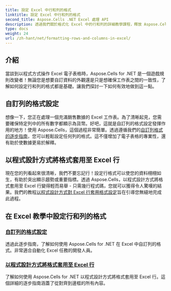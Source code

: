 ```yaml
---
title: 設定 Excel 中行和列的格式
linktitle: 設定 Excel 中行和列的格式
second_title: Aspose.Cells .NET Excel 處理 API
description: 透過我們關於格式化 Excel 中的行和列的詳細教學課程，釋放 Aspose.Cells for .NET 的強大功能，非常適合開發人員。
type: docs
weight: 24
url: /zh-hant/net/formatting-rows-and-columns-in-excel/
---
```

## 介紹

當談到以程式方式操作 Excel 電子表格時，Aspose.Cells for .NET 是一個遊戲規則改變者！無論您是想要自訂資料的外觀還是只是想確保工作表之間的一致性，了解如何設定行和列的格式都是基礎。讓我們探討一下如何有效地做到這一點。

## 自訂列的格式設定

想像一下，您正在處理一個充滿銷售數據的 Excel 工作表。為了清晰起見，您需要確保特定列中的所有數字都顯示為貨幣。好吧，這就是自訂列的格式設定發揮作用的地方！使用 Aspose.Cells，這個過程非常簡單。透過遵循我們的[自訂列格式的逐步指南](./customizing-a-column/)，您可以輕鬆設定任何列的格式。這不僅增加了電子表格的專業性，還有助於使數據更易於解釋。

## 以程式設計方式將格式套用至 Excel 行

現在您的列看起來很清晰，我們不要忘記行！設定行格式可以使您的資料栩栩如生，有助於突出顯示趨勢或重要指標。透過 Aspose.Cells，以程式設計方式將格式套用至 Excel 行變得輕而易舉 - 只需幾行程式碼，您就可以獲得令人驚嘆的結果。我們的教程[以程式設計方式對 Excel 行套用格式設定](./applying-formatting-to-an-excel-row/)旨在引導您無縫地完成此過程。 


## 在 Excel 教學中設定行和列的格式
### [自訂列的格式設定](./customizing-a-column/)
透過此逐步指南，了解如何使用 Aspose.Cells for .NET 在 Excel 中自訂列的格式。非常適合自動化 Excel 任務的開發人員。
### [以程式設計方式將格式套用至 Excel 行](./applying-formatting-to-an-excel-row/)
了解如何使用 Aspose.Cells for .NET 以程式設計方式將格式套用至 Excel 行。這個詳細的逐步指南涵蓋了從對齊到邊框的所有內容。